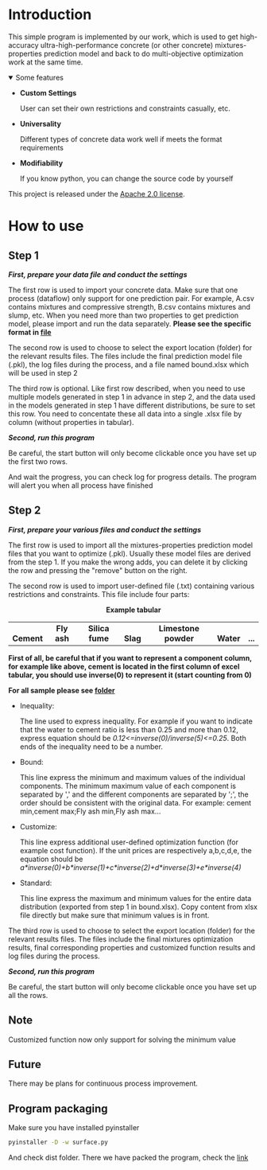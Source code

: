 # Introduction
This simple program is implemented by our work, which is used to get high-accuracy ultra-high-performance concrete (or other concrete) mixtures-properties prediction model and back to do multi-objective optimization work at the same time. 

<details open>
<summary>Some features</summary>
  
- **Custom Settings**
  
  User can set their own restrictions and constraints casually, etc.
 
- **Universality**
  
  Different types of concrete data work well if meets the format requirements
  
- **Modifiability**
  
  If you know python, you can change the source code by yourself

This project is released under the [Apache 2.0 license](./LICENSE).
</details>

# How to use
## Step 1
***First, prepare your data file and conduct the settings***

The first row is used to import your concrete data. Make sure that one process (dataflow) only support for one prediction pair. For example, A.csv contains mixtures     and compressive strength, B.csv contains mixtures and slump, etc. When you need more than two properties to get prediction model, please import and run the data separately. **Please see the specific format in [file](sample/tabular.xlsx)**

The second row is used to choose to select the export location (folder) for the relevant results files. The files include the final prediction model file (.pkl), the log files during the process, and a file named bound.xlsx which will be used in step 2

The third row is optional. Like first row described, when you need to use multiple models generated in step 1 in advance in step 2, and the data used in the models generated in step 1 have different distributions, be sure to set this row. You need to concentate these all data into a single .xlsx file by column (without properties in tabular).

***Second, run this program***

Be careful, the start button will only become clickable once you have set up the first two rows.

And wait the progress, you can check log for progress details. The program will alert you when all process have finished

## Step 2
***First, prepare your various files and conduct the settings***

The first row is used to import all the mixtures-properties prediction model files that you want to optimize (.pkl). Usually these model files are derived from the step 1. If you make the wrong adds, you can delete it by clicking the row and pressing the "remove" button on the right.

The second row is used to import user-defined file (.txt) containing various restrictions and constraints. This file include four parts:

<div align="center">
  <b>Example tabular</b>
</div>
<table align="center">
  <tbody>
    <tr align="center" valign="bottom">
      <td>
        <b>Cement</b>
      </td>
      <td>
        <b>Fly ash</b>
      </td>
      <td>
        <b>Silica fume</b>
      </td>
      <td>
        <b>Slag</b>
      </td>
      <td>
        <b>Limestone powder</b>
      </td>
      <td>
        <b>Water</b>
      </td>
      <td>
        <b>...</b>
      </td>
    </tr>
  </tbody>
</table>

**First of all, be careful that if you want to represent a component column, for example like above, cement is located in the first column of excel tabular, you should use inverse(0) to represent it (start counting from 0)**

**For all sample please see [folder](sample)**

- Inequality: 

  The line used to express inequality. For example if you want to indicate that the water to cement ratio is less than 0.25 and more than 0.12, express equation should be *0.12<=inverse(0)/inverse(5)<=0.25*. Both ends of the inequality need to be a number.
  
- Bound:

  This line express the minimum and maximum values of the individual components. The minimum maximum value of each component is separated by ',' and the different components are separated by ';', the order should be consistent with the original data. For example: cement min,cement max;Fly ash min,Fly ash max...
  
- Customize:

  This line express additional user-defined optimization function (for example cost function). If the unit prices are respectively a,b,c,d,e, the equation should be *a\*inverse(0)+b\*inverse(1)+c\*inverse(2)+d\*inverse(3)+e\*inverse(4)*
  
- Standard:

  This line express the maximum and minimum values for the entire data distribution (exported from step 1 in bound.xlsx). Copy content from xlsx file directly but make sure that minimum values is in front.
  
The third row is used to choose to select the export location (folder) for the relevant results files. The files include the final mixtures optimization results, final corresponding properties and customized function results and log files during the process.

***Second, run this program***

Be careful, the start button will only become clickable once you have set up all the rows.

## Note
Customized function now only support for solving the minimum value

## Future
There may be plans for continuous process improvement.

## Program packaging

Make sure you have installed pyinstaller

```Bash
pyinstaller -D -w surface.py
```

And check dist folder. There we have packed the program, check the [link](./program_link)
